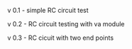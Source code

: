 

v 0.1
    - simple RC circuit test

v 0.2
    - RC circuit testing with va module

v 0.3 
    - RC cicuit with two end points